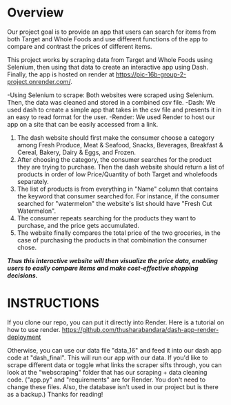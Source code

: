 # **Overview**
Our project goal is to provide an app that users can search for items from both Target and Whole Foods and use different functions of the app to compare and contrast the prices of different items. 

This project works by scraping data from Target and Whole Foods using Selenium, then using that data to create an interactive app using Dash. Finally, the app is hosted on render at https://pic-16b-group-2-project.onrender.com/. 

-Using Selenium to scrape: Both websites were scraped using Selenium. Then, the data was cleaned and stored in a combined csv file. 
-Dash: We used dash to create a simple app that takes in the csv file and presents it in an easy to read format for the user.
-Render: We used Render to host our app on a site that can be easily accessed from a link. 

1. The dash website should first make the consumer choose a category among Fresh Produce, Meat & Seafood, Snacks, Beverages, Breakfast & Cereal, Bakery, Dairy & Eggs, and Frozen. 
2. After choosing the category, the consumer searches for the product they are trying to purchase. Then the dash website should return a list of products in order of low Price/Quantity of both Target and wholefoods separately. 
3. The list of products is from everything in "Name" column that contains the keyword that consumer searched for. For instance, if the consumer searched for "watermelon" the website's list should have "Fresh Cut Watermelon". 
4. The consumer repeats searching for the products they want to purchase, and the price gets accumulated. 
5. The website finally compares the total price of the two groceries, in the case of purchasing the products in that combination the consumer chose. 

***Thus this interactive website will then visualize the price data, enabling users to easily compare items and make cost-effective shopping decisions.***

# **INSTRUCTIONS**
If you clone our repo, you can put it directly into Render. Here is a tutorial on how to use render. https://github.com/thusharabandara/dash-app-render-deployment

Otherwise, you can use our data file "data_16" and feed it into our dash app code at "dash_final". This will run our app with our data. If you'd like to scrape different data or toggle what links the scraper sifts through, you can look at the "webscraping" folder that has our scraping + data cleaning code. ("app.py" and "requirements" are for Render. You don't need to change these files. Also, the database isn't used in our project but is there as a backup.) Thanks for reading! 
